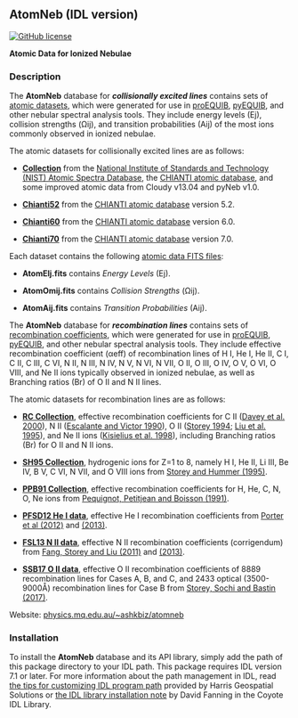 ## AtomNeb (IDL version)
[![GitHub license](https://img.shields.io/aur/license/yaourt.svg)](https://github.com/atomneb/AtomNeb-idl/blob/master/LICENSE)

**Atomic Data for Ionized Nebulae**


### Description

The **AtomNeb** database for ***collisionally excited lines*** contains sets of [atomic datasets](https://github.com/atomneb/AtomNeb-idl/tree/master/atomic-data), which were generated for use in [proEQUIB](https://github.com/equib/proEQUIB), [pyEQUIB](https://github.com/equib/pyEQUIB), and other nebular spectral analysis tools. They include energy levels (Ej), collision strengths (Ωij), and transition probabilities (Aij) of the most ions commonly observed in ionized nebulae.

The atomic datasets for collisionally excited lines are as follows:

* **[Collection](https://github.com/atomneb/AtomNeb-idl/tree/master/atomic-data/collection)** from the [National Institute of Standards and Technology (NIST) Atomic Spectra Database](https://www.nist.gov/pml/atomic-spectra-database), the [CHIANTI atomic database](http://www.chiantidatabase.org/), and some improved atomic data from Cloudy v13.04 and pyNeb v1.0.

* **[Chianti52](https://github.com/atomneb/AtomNeb-idl/tree/master/atomic-data/chianti52)** from the [CHIANTI atomic database](http://www.chiantidatabase.org/) version 5.2.

* **[Chianti60](https://github.com/atomneb/AtomNeb-idl/tree/master/atomic-data/chianti60)** from the [CHIANTI atomic database](http://www.chiantidatabase.org/) version 6.0.

* **[Chianti70](https://github.com/atomneb/AtomNeb-idl/tree/master/atomic-data/chianti70)** from the [CHIANTI atomic database](http://www.chiantidatabase.org/) version 7.0.

Each dataset contains the following [atomic data FITS files](https://github.com/atomneb/AtomNeb-idl/tree/master/atomic-data/chianti70):

* **AtomElj.fits** contains *Energy Levels* (Ej).

* **AtomOmij.fits** contains *Collision Strengths* (Ωij).

* **AtomAij.fits** contains *Transition Probabilities* (Aij).

The **AtomNeb** database for ***recombination lines*** contains sets of [recombination coefficients](https://github.com/atomneb/AtomNeb-idl/tree/master/atomic-data-rc), which were generated for use in [proEQUIB](https://github.com/equib/proEQUIB), [pyEQUIB](https://github.com/equib/pyEQUIB), and other nebular spectral analysis tools. They include effective recombination coefficient (αeff) of recombination lines of H I, He I, He II, C I, C II, C III, C VI, N II, N III, N IV, N V, N VI, N VII, O II, O III, O IV, O V, O VI, O VIII, and Ne II ions typically observed in ionized nebulae, as well as Branching ratios (Br) of O II and N II lines.

The atomic datasets for recombination lines are as follows:

* **[RC Collection](https://github.com/atomneb/AtomNeb-idl/tree/master/atomic-data-rc)**, effective recombination coefficients for C II ([Davey et al. 2000](http://adsabs.harvard.edu/abs/2000A%26AS..142...85D)), N II ([Escalante and Victor 1990](http://adsabs.harvard.edu/abs/1990ApJS...73..513E)), O II ([Storey 1994](http://adsabs.harvard.edu/abs/1994A%26A...282..999S); [Liu et al. 1995](http://adsabs.harvard.edu/abs/1995MNRAS.272..369L)), and Ne II ions ([Kisielius et al. 1998](http://adsabs.harvard.edu/abs/1998A%26AS..133..257K)), including Branching ratios (Br) for O II and N II ions.

* **[SH95 Collection](https://github.com/atomneb/AtomNeb-idl/tree/master/atomic-data-rc)**, hydrogenic ions for Z=1 to 8, namely H I, He II, Li III, Be IV, B V, C VI, N VII, and O VIII ions from [Storey and Hummer (1995)](http://adsabs.harvard.edu/abs/1995MNRAS.272...41S).

* **[PPB91 Collection](https://github.com/atomneb/AtomNeb-idl/tree/master/atomic-data-rc)**, effective recombination coefficients for H, He, C, N, O, Ne ions from [Pequignot, Petitjean and Boisson (1991)](http://adsabs.harvard.edu/abs/1991A%26A...251..680P).

* **[PFSD12 He I data](https://github.com/atomneb/AtomNeb-idl/tree/master/atomic-data-rc)**, effective He I recombination coefficients from [Porter et al (2012)](
http://adsabs.harvard.edu/abs/2012MNRAS.425L..28P) and [(2013)](http://adsabs.harvard.edu/abs/2013MNRAS.433L..89P).

* **[FSL13 N II data](https://github.com/atomneb/AtomNeb-idl/tree/master/atomic-data-rc)**, effective N II recombination coefficients (corrigendum) from [Fang, Storey and Liu (2011)](
http://adsabs.harvard.edu/abs/2011A%26A...530A..18F) and [(2013)](http://adsabs.harvard.edu/abs/2013A%26A...550C...2F).

* **[SSB17 O II data](https://github.com/atomneb/AtomNeb-idl/tree/master/atomic-data-rc)**, effective O II recombination coefficients of 8889 recombination lines for Cases A, B, and C, and 2433 optical (3500-9000Å) recombination lines for Case B from [Storey, Sochi and Bastin (2017)](
http://adsabs.harvard.edu/abs/2017MNRAS.470..379S).

Website: [physics.mq.edu.au/~ashkbiz/atomneb](https://physics.mq.edu.au/~ashkbiz/atomneb/)

### Installation
To install the **AtomNeb** database and its API library, simply add the path of this package directory to your IDL path. 
This package requires IDL version 7.1 or later. For more information about the path management in IDL, read [the tips for customizing IDL program path](https://www.harrisgeospatial.com/Support/Self-Help-Tools/Help-Articles/Help-Articles-Detail/ArtMID/10220/ArticleID/16156/Quick-tips-for-customizing-your-IDL-program-search-path)
provided by Harris Geospatial Solutions or [the IDL library installation note](http://www.idlcoyote.com/code_tips/installcoyote.php) by David Fanning in the Coyote IDL Library. 

